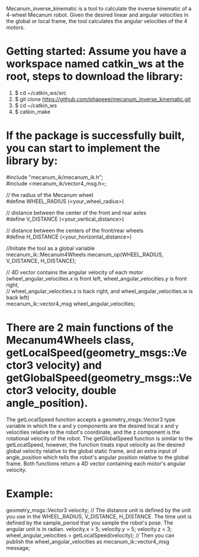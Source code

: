 Mecanum_inverse_kinematic is a tool to calculate the inverse kinematic of a 4-wheel Mecanum robot. Given the desired linear and angular velocities in the global or local frame, the tool calculates the angular velocities of the 4 motors.

# Getting started: Assume you have a workspace named catkin_ws at the root, steps to download the library:
  1. $ cd ~/catkin_ws/src
  2. $ git clone https://github.com/phapeee/mecanum_inverse_kinematic.git
  3. $ cd ~/catkin_ws
  4. $ catkin_make
# If the package is successfully built, you can start to implement the library by:
  #include "mecanum_ik/mecanum_ik.h";  
  #include <mecanum_ik/vector4_msg.h>;
  
  // the radius of the Mecanum wheel<br/>
  #define WHEEL_RADIUS (<your_wheel_radius>)    
  
  // distance between the center of the front and rear axles<br/>
  #define V_DISTANCE (<your_vertical_distance>)  
  
  // distance between the centers of the front/rear wheels<br/>
  #define H_DISTANCE (<your_horizontal_distance>)  

  //Initiate the tool as a global variable<br/>
  mecanum_ik::Mecanum4Wheels mecanum_op(WHEEL_RADIUS, V_DISTANCE, H_DISTANCE);
  
  // 4D vector contains the angular velocity of each motor (wheel_angular_velocities.x is front left, wheel_angular_velocities.y is front right,<br/> 
  // wheel_angular_velocities.z is back right, and wheel_angular_velocities.w is back left)<br/>
  mecanum_ik::vector4_msg wheel_angular_velocities;

# There are 2 main functions of the Mecanum4Wheels class, getLocalSpeed(geometry_msgs::Vector3 velocity) and getGlobalSpeed(geometry_msgs::Vector3 velocity, double angle_position).
The getLocalSpeed function accepts a geometry_msgs::Vector3 type variable in which the x and y components are the desired local x and y velocities relative to the robot's coordinate, and the z component is the rotational velocity of the robot.
The getGlobalSpeed function is similar to the getLocalSpeed, however, the function treats input velocity as the desired global velocity relative to the global static frame, and an extra input of angle_position which tells the robot's angular position relative to the global frame.
Both functions return a 4D vector containing each motor's angular velocity.
# Example:
  geometry_msgs::Vector3 velocity;
  // The distance unit is defined by the unit you use in the WHEEL_RADIUS, V_DISTANCE, H_DISTANCE. The time unit is defined by the sample_period that you sample the robot's pose. The angular unit is in radian.
  velocity.x = 5;
  velocity.y = 5;
  velocity.z = 3;
  wheel_angular_velocities = getLocalSpeed(velocity);
  // Then you can publish the wheel_angular_velocities as mecanum_ik::vector4_msg message;

